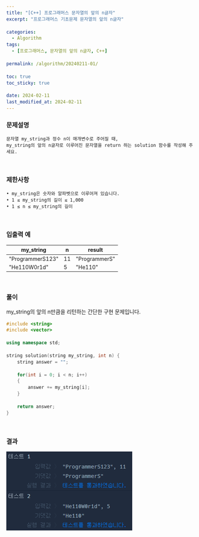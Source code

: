```yaml
---
title: "[C++] 프로그래머스 문자열의 앞의 n글자"
excerpt: "프로그래머스 기초문제 문자열의 앞의 n글자"

categories:
  - Algorithm
tags:
  - [프로그래머스, 문자열의 앞의 n글자, C++]

permalink: /algorithm/20240211-01/

toc: true
toc_sticky: true

date: 2024-02-11
last_modified_at: 2024-02-11
---
```


### 문제설명

    문자열 my_string과 정수 n이 매개변수로 주어질 때,
    my_string의 앞의 n글자로 이루어진 문자열을 return 하는 solution 함수를 작성해 주세요.

<br/>

### 제한사항

    • my_string은 숫자와 알파벳으로 이루어져 있습니다.
    • 1 ≤ my_string의 길이 ≤ 1,000
    • 1 ≤ n ≤ my_string의 길이

<br/>

### 입출력 예

|my_string|n|result|
|---|--|---|
|"ProgrammerS123"|11|"ProgrammerS"|
|"He110W0r1d"|5|"He110"|

<br/>

### 풀이

my_string의 앞의 n만큼을 리턴하는 간단한 구현 문제입니다.

```cpp
#include <string>
#include <vector>

using namespace std;

string solution(string my_string, int n) {
    string answer = "";
    
    for(int i = 0; i < n; i++)
    {
        answer += my_string[i];
    }
    
    return answer;
}
```

<br/>

### 결과
![코드 실행결과](/assets/images/posts_img/20240211-01/001.png "코드 실행결과")

<script async src="https://pagead2.googlesyndication.com/pagead/js/adsbygoogle.js?client=ca-pub-9590884639502637"
     crossorigin="anonymous"></script>
<!-- devlogbase_01 -->
<ins class="adsbygoogle"
     style="display:block"
     data-ad-client="ca-pub-9590884639502637"
     data-ad-slot="4742297382"
     data-ad-format="auto"
     data-full-width-responsive="true"></ins>
<script>
     (adsbygoogle = window.adsbygoogle || []).push({});
</script>
